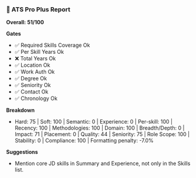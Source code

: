 ### 🧠 ATS Pro Plus Report
**Overall:** **51/100**

**Gates**
- ✅ Required Skills Coverage Ok
- ✅ Per Skill Years Ok
- ❌ Total Years Ok
- ✅ Location Ok
- ✅ Work Auth Ok
- ✅ Degree Ok
- ✅ Seniority Ok
- ✅ Contact Ok
- ✅ Chronology Ok

**Breakdown**
- Hard: 75 | Soft: 100 | Semantic: 0 | Experience: 0 | Per-skill: 100 | Recency: 100 | Methodologies: 100 | Domain: 100 | Breadth/Depth: 0 | Impact: 71 | Placement: 0 | Quality: 44 | Seniority: 75 | Role Scope: 100 | Stability: 0 | Compliance: 100 | Formatting penalty: -7.0%

**Suggestions**
- Mention core JD skills in Summary and Experience, not only in the Skills list.